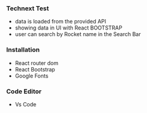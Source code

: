 ### Technext Test

* data is loaded from the provided API
* showing data in UI with React BOOTSTRAP
* user can search by Rocket name in the Search Bar

### Installation

* React router dom
* React Bootstrap
* Google Fonts

### Code Editor

* Vs Code